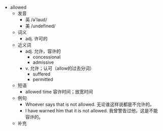 - allowed
  - 发音
    - 英 /ə'laud/
    - 美 /undefined/
  - 词义
    - adj. 许可的
  - 近义词
    - adj. 允许，容许的
      - concessional
      - admissive
    - v. 允许；认可（allow的过去分词）
      - suffered
      - permitted
  - 短语
    - allowed time 容许时间；放宽时间
  - 例句
    - Whoever says that is not allowed. 无论谁这样说都是不允许的。
    - I have warned him that it is not allowed. 我曾警告过他，这是不能容许的。
  - 补充